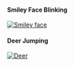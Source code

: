 #### Smiley Face Blinking
<a href="https://forums-cdn.spongepowered.org/uploads/default/original/3X/3/c/3cdc7a1541e5e4e35c85d67b07a754a73d791bbe.gif"><img src="https://forums-cdn.spongepowered.org/uploads/default/original/3X/3/c/3cdc7a1541e5e4e35c85d67b07a754a73d791bbe.gif" title="Smiley face" /></a>
#### Deer Jumping
<a href="https://forums-cdn.spongepowered.org/uploads/default/original/3X/9/2/928521d89a3f90fad4bd05096aba60f0a4708d00.gif"><img src="https://forums-cdn.spongepowered.org/uploads/default/original/3X/9/2/928521d89a3f90fad4bd05096aba60f0a4708d00.gif" title="Deer" /></a>

